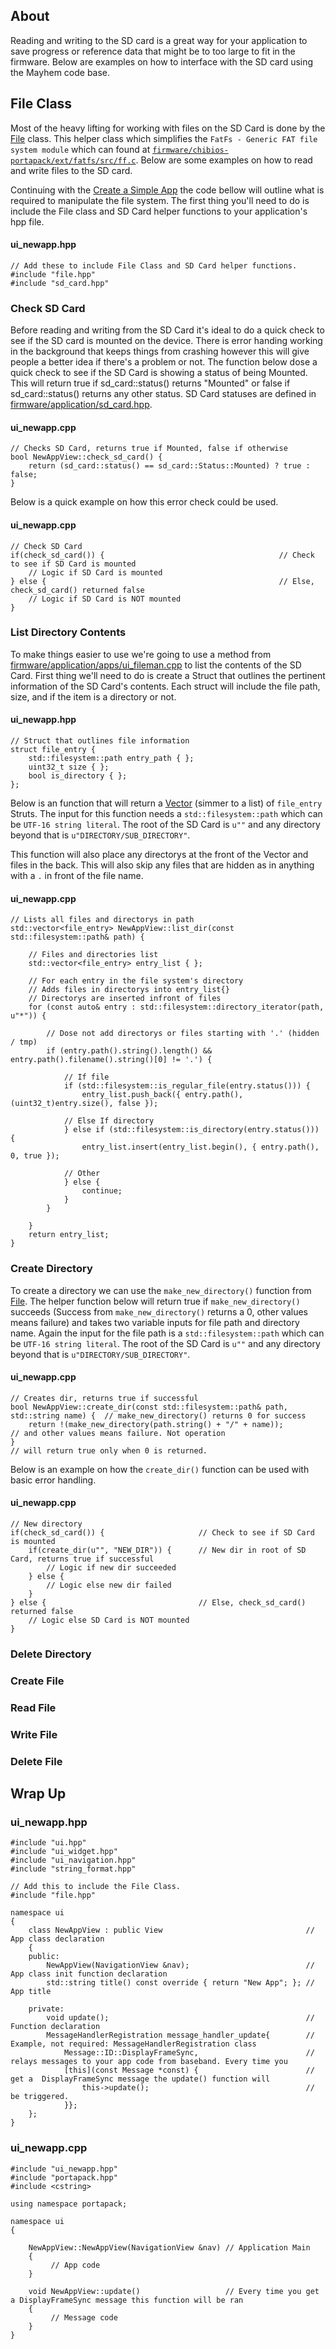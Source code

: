 ## About

Reading and writing to the SD card is a great way for your application to save progress or reference data that might be to too large to fit in the firmware. Below are examples on how to interface with the SD card using the Mayhem code base.

## File Class

Most of the heavy lifting for working with files on the SD Card is done by the [File](https://github.com/eried/portapack-mayhem/blob/next/firmware/application/file.cpp) class. This helper class which simplifies the `FatFs - Generic FAT file system module` which can found at [`firmware/chibios-portapack/ext/fatfs/src/ff.c`](https://github.com/eried/portapack-mayhem/blob/next/firmware/chibios-portapack/ext/fatfs/src/ff.c). Below are some examples on how to read and write files to the SD card.

Continuing with the [Create a Simple App](Create-a-simple-app) the code bellow will outline what is required to manipulate the file system. The first thing you'll need to do is include the File class and SD Card helper functions to your application's hpp file. 

#### ui_newapp.hpp
```
// Add these to include File Class and SD Card helper functions.
#include "file.hpp" 
#include "sd_card.hpp"
```

### Check SD Card

Before reading and writing from the SD Card it's ideal to do a quick check to see if the SD card is mounted on the device. There is error handing working in the background that keeps things from crashing however this will give people a better idea if there's a problem or not. The function below dose a quick check to see if the SD Card is showing a status of being Mounted. This will return true if sd_card::status() returns "Mounted" or false if sd_card::status() returns any other status. SD Card statuses are defined in [firmware/application/sd_card.hpp](https://github.com/eried/portapack-mayhem/blob/next/firmware/application/sd_card.hpp).    


#### ui_newapp.cpp
```
// Checks SD Card, returns true if Mounted, false if otherwise
bool NewAppView::check_sd_card() {
    return (sd_card::status() == sd_card::Status::Mounted) ? true : false; 
}
```

Below is a quick example on how this error check could be used. 
#### ui_newapp.cpp
```
// Check SD Card
if(check_sd_card()) {                                       // Check to see if SD Card is mounted
    // Logic if SD Card is mounted 
} else {                                                    // Else, check_sd_card() returned false 
    // Logic if SD Card is NOT mounted
}
```

### List Directory Contents

To make things easier to use we're going to use a method from [firmware/application/apps/ui_fileman.cpp](https://github.com/eried/portapack-mayhem/blob/next/firmware/application/apps/ui_fileman.cpp) to list the contents of the SD Card. First thing we'll need to do is create a Struct that outlines the pertinent information of the SD Card's contents. Each struct will include the file path, size, and if the item is a directory or not.  

#### ui_newapp.hpp
```
// Struct that outlines file information
struct file_entry {
    std::filesystem::path entry_path { };
    uint32_t size { };
    bool is_directory { };
};
```

Below is an function that will return a [Vector](https://www.geeksforgeeks.org/vector-in-cpp-stl/) (simmer to a list) of `file_entry` Struts. The input for this function needs a `std::filesystem::path` which can be `UTF-16 string literal`. The root of the SD Card is `u""` and any directory beyond that is `u"DIRECTORY/SUB_DIRECTORY"`. 

This function will also place any directorys at the front of the Vector and files in the back. This will also skip any files that are hidden as in anything with a `.` in front of the file name.     

#### ui_newapp.cpp
```
// Lists all files and directorys in path
std::vector<file_entry> NewAppView::list_dir(const std::filesystem::path& path) {

    // Files and directories list
    std::vector<file_entry> entry_list { };

    // For each entry in the file system's directory
    // Adds files in directorys into entry_list{} 
    // Directorys are inserted infront of files
    for (const auto& entry : std::filesystem::directory_iterator(path, u"*")) {

        // Dose not add directorys or files starting with '.' (hidden / tmp)
        if (entry.path().string().length() && entry.path().filename().string()[0] != '.') {

            // If file 
            if (std::filesystem::is_regular_file(entry.status())) {
                entry_list.push_back({ entry.path(), (uint32_t)entry.size(), false });

            // Else If directory    
            } else if (std::filesystem::is_directory(entry.status())) {
                entry_list.insert(entry_list.begin(), { entry.path(), 0, true });
            
            // Other
            } else {
                continue;
            }
        }

    }
    return entry_list;
}
```

### Create Directory

To create a directory we can use the `make_new_directory()` function from [File](https://github.com/eried/portapack-mayhem/blob/next/firmware/application/file.cpp). The helper function below will return true if `make_new_directory()` succeeds (Success from `make_new_directory()` returns a 0, other values means failure) and takes two variable inputs for file path and directory name. Again the input for the file path is a `std::filesystem::path` which can be `UTF-16 string literal`. The root of the SD Card is `u""` and any directory beyond that is `u"DIRECTORY/SUB_DIRECTORY"`.      

#### ui_newapp.cpp
```
// Creates dir, returns true if successful 
bool NewAppView::create_dir(const std::filesystem::path& path, std::string name) {  // make_new_directory() returns 0 for success
    return !(make_new_directory(path.string() + "/" + name));                       // and other values means failure. Not operation  
}                                                                                   // will return true only when 0 is returned. 
```

Below is an example on how the `create_dir()` function can be used with basic error handling.  

#### ui_newapp.cpp
```
// New directory
if(check_sd_card()) {                     // Check to see if SD Card is mounted
    if(create_dir(u"", "NEW_DIR")) {      // New dir in root of SD Card, returns true if successful
        // Logic if new dir succeeded 
    } else {
        // Logic else new dir failed
    } 
} else {                                  // Else, check_sd_card() returned false
    // Logic else SD Card is NOT mounted
}
```

### Delete Directory

   

### Create File

### Read File   

### Write File  

### Delete File   


## Wrap Up

### ui_newapp.hpp

    #include "ui.hpp"
    #include "ui_widget.hpp"
    #include "ui_navigation.hpp"
    #include "string_format.hpp"

    // Add this to include the File Class.
    #include "file.hpp" 

    namespace ui
    {
        class NewAppView : public View                                // App class declaration
        {
        public:
            NewAppView(NavigationView &nav);                          // App class init function declaration
            std::string title() const override { return "New App"; }; // App title

        private:
            void update();                                            // Function declaration
            MessageHandlerRegistration message_handler_update{        // Example, not required: MessageHandlerRegistration class
                Message::ID::DisplayFrameSync,                        // relays messages to your app code from baseband. Every time you 
                [this](const Message *const) {                        // get a  DisplayFrameSync message the update() function will
                    this->update();                                   // be triggered.  
                }};
        };
    } 

### ui_newapp.cpp

    #include "ui_newapp.hpp"
    #include "portapack.hpp"
    #include <cstring>

    using namespace portapack;

    namespace ui
    {

        NewAppView::NewAppView(NavigationView &nav) // Application Main
        {
             // App code
        }

        void NewAppView::update()                   // Every time you get a DisplayFrameSync message this function will be ran
        {
             // Message code
        }
    }

   